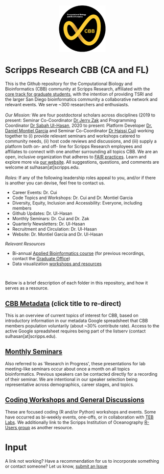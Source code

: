 <p align="center">
  <img src="https://raw.githubusercontent.com/SuLab/TSRI-CBB/main/Images/CBB-logo.png" width="30%">
</p>

# Scripps Research CBB (CA and FL)
This is the Github repository for the Computational Biology and Bioinformatics (CBB) community at Scripps Research, affiliated with the [core track for graduate students](https://education.scripps.edu/graduate/doctoral-program/customizable-curriculum/stbio400-440.html), with the intention of providing TSRI and the larger San Diego bioinformatics community a collaborative network and relevant events. We serve ~300 researchers and enthusiasts.
<br><br>
*Our Mission:* We are four postdoctoral scholars across disciplines (2019 to present: Seminar Co-Coordinator [Dr Jerry Zak](https://github.com/trebbiano) and Programming Coordinator [Dr Sabah Ul-Hasan](https://github.com/sabahzero), 2020 to present: Platform Developer [Dr. Daniel Montiel Garcia](https://github.com/viperdb) and Seminar Co-Coordinator [Dr Haissi Cui](https://github.com/Haissi)) working together to (i) provide relevant seminars and workshops catered to community needs, (ii) host code reviews and discussions, and (iii) supply a platform both on- and off- line for Scripps Research employees and affiliates to connect with one another surrounding all topics CBB. We are an open, inclusive organization that adheres to [FAIR practices](https://www.go-fair.org/fair-principles/). Learn and explore more via [our website](http://viperdb.scripps.edu/cbb/#home). All suggestions, questions, and comments are welcome at sulhasan[at]scripps.edu.
<br><br>
*Roles:* If any of the following leadership roles appeal to you, and/or if there is another you can devise, feel free to contact us.
- Career Events: Dr. Cui
- Code Topics and Workshops: Dr. Cui and Dr. Montiel Garcia 
- Diversity, Equity, Inclusion and Accessbility: Everyone, including members 
- Github Updates: Dr. Ul-Hasan
- Monthly Seminars: Dr. Cui and Dr. Zak
- Quarterly Newsletters: Dr. Ul-Hasan
- Recruitment and Circulation: Dr. Ul-Hasan
- Website: Dr. Montiel Garcia and Dr. Ul-Hasan

*Relevant Resources*<br>
- Bi-annual [Applied Bioinformatics course](https://github.com/SuLab/Applied-Bioinformatics) (for previous recordings, contact the [Graduate Office](https://education.scripps.edu/about/contact/))
- Data visualization [workshops and resources](https://sabahzero.github.io/dataviz/workshops)
<br>

Below is a brief description of each folder in this repository, and how it serves as a resource. 

## [CBB Metadata](https://github.com/SuLab/TSRI-CBB/tree/main/CBB-Metadata) (click title to re-direct)
This is an overview of current topics of interest for CBB, based on introductory information in our metadata Google spreadsheet that CBB members population voluntarily (about ~30% contribute rate). Access to the active Google spreadsheet requires being part of the listserv (contact sulhasan[at]scripps.edu).

## [Monthly Seminars](https://github.com/SuLab/TSRI-CBB/tree/main/Seminars-Monthly) 
Also referred to as 'Research in Progress', these presentations for lab meeting-like seminars occur about once a month on all topics bioinformatics. Previous speakers can be contacted directly for a recording of their seminar. We are intentional in our speaker selection being representative across demographics, career stages, and topics.

## [Coding Workshops and General Discussions](https://github.com/SuLab/TSRI-CBB/tree/main/Coding-WorkshopsEtc) 
These are focused coding (R and/or Python) workshops and events. Some have occurred as bi-weekly events, one-offs, or in collaboration with [TEB Labs](https://github.com/Tebs-Lab). We additionally link to the Scripps Institution of Oceanography [R-Users group](https://github.com/Open-Data-Science-at-SIO/R-Users-Presentations) as another resource.

# Input
A link not working? Have a recommendation for us to incorporate something or contact someone? Let us know, [submit an Issue](https://github.com/SuLab/TSRI-CBB/issues)
